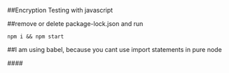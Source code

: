 ##Encryption Testing with javascript

##remove or delete package-lock.json and run 


``npm i && npm start``

##I am using babel, because you cant use import statements in pure node

####<web3bridge/>



